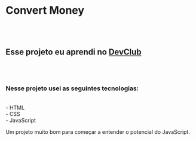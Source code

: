 <h1>Convert Money</h1>
<br>
<br>
<h2>Esse projeto eu aprendi no <a href="https://rodolfomori.com.br/devclub"/>DevClub</a></h2>
<br>
<br>
<h3>Nesse projeto usei as seguintes tecnologias:</h3>
<br>
- HTML
<br>
- CSS
<br>
- JavaScript
<br>
<p>Um projeto muito bom para começar a entender o potencial do JavaScript.</p>

